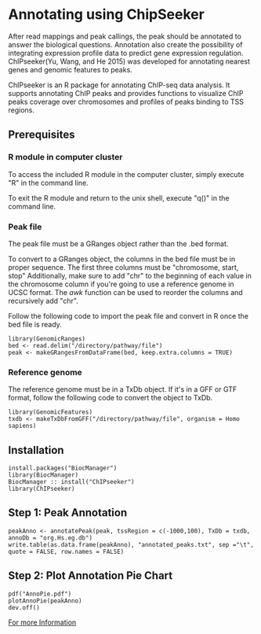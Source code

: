 # Annotating using ChipSeeker

After read mappings and peak callings, the peak should be annotated to answer the biological questions. 
Annotation also create the possibility of integrating expression profile data to predict gene expression regulation. 
ChIPseeker(Yu, Wang, and He 2015) was developed for annotating nearest genes and genomic features to peaks. 

ChIPseeker is an R package for annotating ChIP-seq data analysis. 
It supports annotating ChIP peaks and provides functions to visualize ChIP peaks coverage over chromosomes and profiles of peaks binding to TSS regions.

## Prerequisites
### R module in computer cluster
To access the included R module in the computer cluster, simply execute "R" in the command line.

To exit the R module and return to the unix shell, execute "q()" in the command line.

### Peak file
The peak file must be a GRanges object rather than the .bed format. 

To convert to a GRanges object, the columns in the bed file must be in proper sequence.
The first three columns must be "chromosome, start, stop"
Additionally, make sure to add "chr" to the beginning of each value in the chromosome column if you're going to use a reference genome in UCSC format.
The *awk* function can be used to reorder the columns and recursively add "chr".

Follow the following code to import the peak file and convert in R once the bed file is ready.

```
library(GenomicRanges)
bed <- read.delim("/directory/pathway/file")
peak <- makeGRangesFromDataFrame(bed, keep.extra.columns = TRUE)
```

### Reference genome
The reference genome must be in a TxDb object.
If it's in a GFF or GTF format, follow the following code to convert the object to TxDb.

```
library(GenomicFeatures)
txdb <- makeTxDbFromGFF("/directory/pathway/file", organism = Homo sapiens)
```

## Installation
```
install.packages("BiocManager")
library(BiocManager)
BiocManager :: install("ChIPseeker")
library(ChIPseeker)
```

## Step 1: Peak Annotation
```
peakAnno <- annotatePeak(peak, tssRegion = c(-1000,100), TxDb = txdb, annoDb = "org.Hs.eg.db")
write.table(as.data.frame(peakAnno), "annotated_peaks.txt", sep ="\t", quote = FALSE, row.names = FALSE)
```

## Step 2: Plot Annotation Pie Chart
```
pdf("AnnoPie.pdf")
plotAnnoPie(peakAnno)
dev.off()
```

[For more Information](https://www.bioconductor.org/packages/release/bioc/vignettes/ChIPseeker/inst/doc/ChIPseeker.html)
